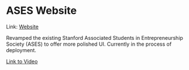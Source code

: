 # ASES Website

Link: [Website](https://ases-website-next.vercel.app/)

Revamped the existing Stanford Associated Students in Entrepreneurship Society (ASES) to offer more polished UI. Currently in the process of deployment.

[Link to Video](https://github.com/emmyxth/ases-website-next/edit/main/video-demo-ases%20(1).mov)
